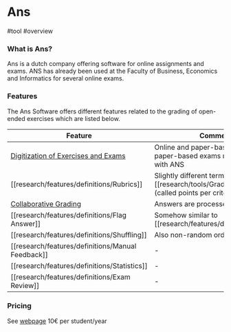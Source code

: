 # Ans
#tool #overview 

### What is Ans?
Ans is a dutch company offering software for online assignments and exams. ANS has already been used at the Faculty of Business, Economics and Informatics for several online exams.

### Features
The Ans Software offers different features related to the grading of open-ended exercises which are listed below.

| Feature                                                | Comment                                                                             |
| ------------------------------------------------------ | ----------------------------------------------------------------------------------- |
| [Digitization of Exercises and Exams](research/features/definitions/Digitization.md) | Online and paper-based supported, paper-based exams must be created with ANS        |
| [[research/features/definitions/Rubrics]]                                            | Slightly different terminology than in [[research/tools/Gradescope]] (called points per criterion) |
| [Collaborative Grading](research/features/definitions/Collaboration.md)              | Answers are processed as a stack                                                    |
| [[research/features/definitions/Flag Answer]]                                        | Somehow similar to [[research/features/definitions/Tags]]                                                         |
| [[research/features/definitions/Shuffling]]                                          | Also non-random order possible                                                      |
| [[research/features/definitions/Manual Feedback]]                                    | -                                                                                   |
| [[research/features/definitions/Statistics]]                                         | -                                                                                   |
| [[research/features/definitions/Exam Review]]                                        | -                                                                                   | 


### Pricing 
See [webpage](https://ans.app/pricing)
10€ per student/year